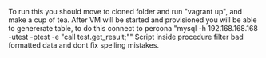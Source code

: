 To run this you should move to cloned folder and run "vagrant up", and make a cup of tea.
After VM will be started and provisioned you will be able to genererate table,
to do this connect to percona "mysql -h 192.168.168.168 -utest -ptest -e "call test.get_result;""
Script inside procedure filter bad formatted data and dont fix spelling mistakes.

